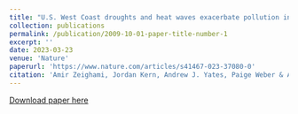 ```yaml
---
title: "U.S. West Coast droughts and heat waves exacerbate pollution inequality and can evade emission control policies"
collection: publications
permalink: /publication/2009-10-01-paper-title-number-1
excerpt: ''
date: 2023-03-23
venue: 'Nature'
paperurl: 'https://www.nature.com/articles/s41467-023-37080-0'
citation: 'Amir Zeighami, Jordan Kern, Andrew J. Yates, Paige Weber & August A. Bruno . (2023). &quot;U.S. West Coast droughts and heat waves exacerbate pollution inequality and can evade emission control policies.&quot; <i>Nature </i>. 1415 (2023) .'
---
```



[Download paper here](https://www.nature.com/articles/s41467-023-37080-0)
